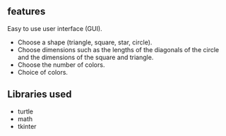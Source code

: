  ## features
 Easy to use user interface (GUI).
- Choose a shape (triangle, square, star, circle).
- Choose dimensions such as the lengths of the diagonals of the circle and the dimensions of the square and triangle.
- Choose the number of colors.
- Choice of colors.

## Libraries used
- turtle
- math
- tkinter
